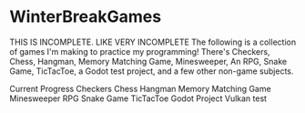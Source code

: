# WinterBreakGames
THIS IS INCOMPLETE. LIKE VERY INCOMPLETE
The following is a collection of games I'm making to practice my programming!
There's Checkers, Chess, Hangman, Memory Matching Game, Minesweeper, An RPG, Snake Game, TicTacToe, a Godot test project, and a few other non-game subjects.

Current Progress
Checkers
Chess
Hangman
Memory Matching Game
Minesweeper
RPG
Snake Game
TicTacToe
Godot Project
Vulkan test
